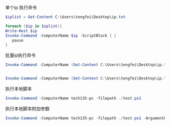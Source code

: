 单个ip 执行命令

```powershell
$iplist = Get-Content C:\Users\tengfei\Desktop\ip.txt

foreach ($ip in $iplist){
Write-Host $ip
Invoke-Command -ComputerName $ip -ScriptBlock { }
   pause
} 
```

批量ip执行命令

```powershell
Invoke-Command -ComputerName (Get-Content C:\Users\tengfei\Desktop\ip.txt) -ScriptBlock { (write-Host $env:computername) -add  ()}


Invoke-Command -ComputerName (Get-Content C:\Users\tengfei\Desktop\ip.txt) -ScriptBlock {Get-Volume  -add  write-Host $env:computername}
```

执行本地脚本

```powershell
Invoke-Command -ComputerName tech135-pc -filepath ./test.ps1
```

执行本地脚本附加参数

```powershell
Invoke-Command -ComputerName tech135-pc -filepath ./test.ps1 -ArgumentList 233
```

